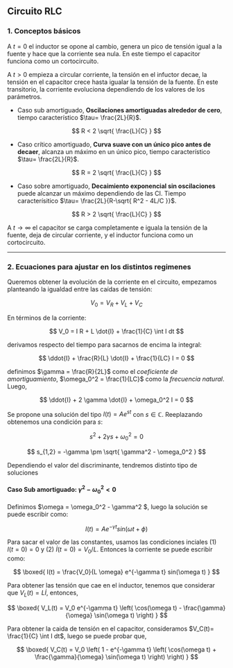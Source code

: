 ##  Circuito RLC


### 1. Conceptos básicos

A $t=0$ el inductor se opone al cambio, genera un pico de tensión igual a la fuente y hace que la corriente sea nula. En este tiempo el capacitor funciona como un cortocircuito.

A $t>0$ empieza a circular corriente, la tensión en el infuctor decae, la tensión en el capacitor crece hasta igualar la tensión de la fuente. En este transitorio, la corriente evoluciona dependiendo de los valores de los parámetros.

- Caso sub amortiguado, **Oscilaciones amortiguadas alrededor de cero**, tiempo característico $\tau= \frac{2L}{R}$.

$$
R < 2 \sqrt{ \frac{L}{C} } 
$$

- Caso crítico amortiguado, **Curva suave con un único pico antes de decaer**, alcanza un máximo en un único pico, tiempo característico $\tau= \frac{2L}{R}$.

$$
R = 2 \sqrt{ \frac{L}{C} } 
$$

- Caso sobre amortiguado, **Decaimiento exponencial sin oscilaciones** puede alcanzar un máximo dependiendo de las CI. Tiempo caracterísitico $\tau= \frac{2L}{R-\sqrt{ R^2 - 4L/C }}$.

$$
R > 2 \sqrt{ \frac{L}{C} } 
$$

A $t \to \infty$ el capacitor se carga completamente e iguala la tensión de la fuente, deja de circular corriente, y el inductor funciona como un cortocircuito.


---

### 2. Ecuaciones para ajustar en los distintos regimenes

Queremos obtener la evolución de la corriente en el circuito, empezamos planteando la igualdad entre las caídas de tensión:

$$
V_0 = V_R + V_L + V_C
$$

En términos de la corriente:

$$
V_0 = I R + L \dot{I} + \frac{1}{C} \int I dt
$$

derivamos respecto del tiempo para sacarnos de encima la integral:

$$
\ddot{I} + \frac{R}{L} \dot{I} + \frac{1}{LC} I = 0
$$

definimos $\gamma = \frac{R}{2L}$ como el *coeficiente de amortiguamiento*, $\omega_0^2 = \frac{1}{LC}$ como la *frecuencia natural*. Luego,

$$
\ddot{I} + 2 \gamma \dot{I} + \omega_0^2 I = 0
$$

Se propone una solución del tipo $I(t)= A e^{st}$ con $s\in \mathbb{C}$. Reeplazando obtenemos una condición para $s$:

$$
s^2 + 2 \gamma s + \omega_0^2 = 0
$$

$$
s_{1,2} = -\gamma \pm \sqrt{ \gamma^2 - \omega_0^2 }
$$

Dependiendo el valor del discriminante, tendremos distinto tipo de soluciones

 #### **Caso Sub amortiguado**: $\gamma^2 - \omega_0^2 < 0$

Definimos $\omega = \omega_0^2 - \gamma^2 $, luego la solución se puede escribir como:

$$
I(t) = A e^{-\gamma t} sin( \omega t + \phi  )
$$

Para sacar el valor de las constantes, usamos las condiciones inciales (1) $I(t=0)=0$ y (2) $\dot{I}(t=0)= V_0/L$. Entonces la corriente se puede escribir como: 

$$
\boxed{
I(t) = \frac{V_0}{L \omega} e^{-\gamma t} sin(\omega t)
}
$$

Para obtener las tensión que cae en el inductor, tenemos que considerar que $V_L(t) = L \dot I$, entonces,

$$
\boxed{
    V_L(t) = V_0 e^{-\gamma t} \left( \cos(\omega t) - \frac{\gamma}{\omega} \sin(\omega t) \right)
}
$$


Para obtener la caida de tensión en el capacitor, consideramos $V_C(t)= \frac{1}{C} \int I dt$, luego se puede probar que,

$$
\boxed{
V_C(t) = V_0 \left( 1 - e^{-\gamma t} \left( \cos(\omega t) + \frac{\gamma}{\omega} \sin(\omega t) \right) \right)
}
$$


